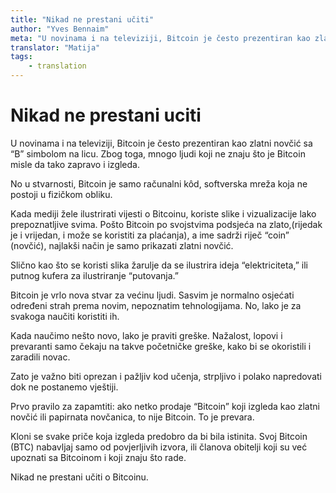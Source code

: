```yaml
---
title: "Nikad ne prestani učiti"
author: "Yves Bennaim"
meta: "U novinama i na televiziji, Bitcoin je često prezentiran kao zlatni novčić sa “B” simbolom na licu. Zbog toga, mnogo ljudi koji ne znaju što je Bitcoin misle da tako zapravo i izgleda."
translator: "Matija"
tags:
    - translation
---
```


# Nikad ne prestani uciti

U novinama i na televiziji, Bitcoin je često prezentiran kao zlatni novčić sa “B” simbolom na licu. Zbog toga, mnogo ljudi koji ne znaju što je Bitcoin misle da tako zapravo i izgleda.

No u stvarnosti, Bitcoin je samo računalni kôd, softverska mreža koja ne postoji u fizičkom obliku. 

Kada mediji žele ilustrirati vijesti o Bitcoinu, koriste slike i vizualizacije lako prepoznatljive svima. Pošto Bitcoin po svojstvima podsjeća na zlato,(rijedak je i vrijedan, i može se koristiti za plaćanja), a ime sadrži riječ “coin” (novčić), najlakši način je samo prikazati zlatni novčić.

Slično kao što se koristi slika žarulje da se ilustrira ideja “elektriciteta,” ili putnog kufera za ilustriranje “putovanja.”

Bitcoin je vrlo nova stvar za većinu ljudi. Sasvim je normalno osjećati određeni strah prema novim, nepoznatim tehnologijama. No, lako je za svakoga naučiti koristiti ih.

Kada naučimo nešto novo, lako je praviti greške. Nažalost, lopovi i prevaranti samo čekaju na takve početničke greške, kako bi se okoristili i zaradili novac.

Zato je važno biti oprezan i pažljiv kod učenja, strpljivo i polako napredovati dok ne postanemo vještiji.

Prvo pravilo za zapamtiti: ako netko prodaje “Bitcoin” koji izgleda kao zlatni novčić ili papirnata novčanica, to nije Bitcoin. To je prevara.

Kloni se svake priče koja izgleda predobro da bi bila istinita. Svoj Bitcoin (BTC) nabavljaj samo od povjerljivih izvora, ili članova obitelji koji su već upoznati sa Bitcoinom i koji znaju što rade.

Nikad ne prestani učiti o Bitcoinu. 
